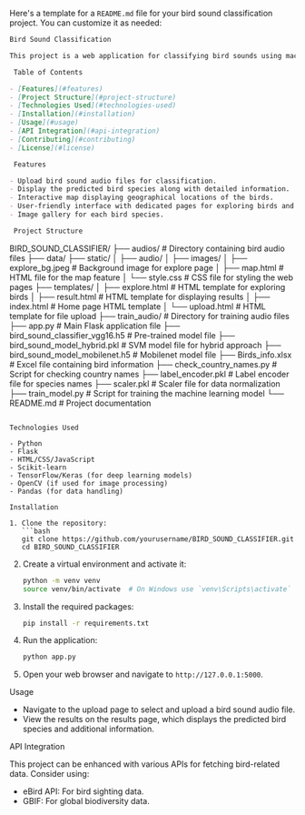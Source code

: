 Here's a template for a `README.md` file for your bird sound classification project. You can customize it as needed:

```markdown
Bird Sound Classification

This project is a web application for classifying bird sounds using machine learning. The application allows users to upload audio files of bird calls and identifies the species based on the sound. It also provides detailed information about the identified bird species.

 Table of Contents

- [Features](#features)
- [Project Structure](#project-structure)
- [Technologies Used](#technologies-used)
- [Installation](#installation)
- [Usage](#usage)
- [API Integration](#api-integration)
- [Contributing](#contributing)
- [License](#license)

 Features

- Upload bird sound audio files for classification.
- Display the predicted bird species along with detailed information.
- Interactive map displaying geographical locations of the birds.
- User-friendly interface with dedicated pages for exploring birds and their details.
- Image gallery for each bird species.

 Project Structure

```
BIRD_SOUND_CLASSIFIER/
├── audios/                       # Directory containing bird audio files
├── data/
├── static/
│   ├── audio/
│   ├── images/
│   ├── explore_bg.jpeg           # Background image for explore page
│   ├── map.html                  # HTML file for the map feature
│   └── style.css                 # CSS file for styling the web pages
├── templates/
│   ├── explore.html              # HTML template for exploring birds
│   ├── result.html               # HTML template for displaying results
│   ├── index.html                # Home page HTML template
│   └── upload.html               # HTML template for file upload
├── train_audio/                  # Directory for training audio files
├── app.py                        # Main Flask application file
├── bird_sound_classifier_vgg16.h5 # Pre-trained model file
├── bird_sound_model_hybrid.pkl   # SVM model file for hybrid approach
├── bird_sound_model_mobilenet.h5  # Mobilenet model file
├── Birds_info.xlsx               # Excel file containing bird information
├── check_country_names.py        # Script for checking country names
├── label_encoder.pkl             # Label encoder file for species names
├── scaler.pkl                    # Scaler file for data normalization
├── train_model.py                # Script for training the machine learning model
└── README.md                     # Project documentation
```

Technologies Used

- Python
- Flask
- HTML/CSS/JavaScript
- Scikit-learn
- TensorFlow/Keras (for deep learning models)
- OpenCV (if used for image processing)
- Pandas (for data handling)

Installation

1. Clone the repository:
   ```bash
   git clone https://github.com/yourusername/BIRD_SOUND_CLASSIFIER.git
   cd BIRD_SOUND_CLASSIFIER
   ```

2. Create a virtual environment and activate it:
   ```bash
   python -m venv venv
   source venv/bin/activate  # On Windows use `venv\Scripts\activate`
   ```

3. Install the required packages:
   ```bash
   pip install -r requirements.txt
   ```

4. Run the application:
   ```bash
   python app.py
   ```

5. Open your web browser and navigate to `http://127.0.0.1:5000`.

Usage

- Navigate to the upload page to select and upload a bird sound audio file.
- View the results on the results page, which displays the predicted bird species and additional information.

API Integration

This project can be enhanced with various APIs for fetching bird-related data. Consider using:

- eBird API: For bird sighting data.
- GBIF: For global biodiversity data.
